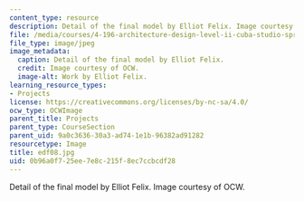 ```yaml
---
content_type: resource
description: Detail of the final model by Elliot Felix. Image courtesy of OCW.
file: /media/courses/4-196-architecture-design-level-ii-cuba-studio-spring-2004/0b96a0f725ee7e8c215f8ec7ccbcdf28_edf08.jpg
file_type: image/jpeg
image_metadata:
  caption: Detail of the final model by Elliot Felix.
  credit: Image courtesy of OCW.
  image-alt: Work by Elliot Felix.
learning_resource_types:
- Projects
license: https://creativecommons.org/licenses/by-nc-sa/4.0/
ocw_type: OCWImage
parent_title: Projects
parent_type: CourseSection
parent_uid: 9a0c3636-30a3-ad74-1e1b-96382ad91282
resourcetype: Image
title: edf08.jpg
uid: 0b96a0f7-25ee-7e8c-215f-8ec7ccbcdf28
---
```

Detail of the final model by Elliot Felix. Image courtesy of OCW.